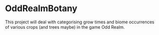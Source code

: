 # OddRealmBotany
This project will deal with categorising grow times and biome occurrences of various crops (and trees maybe) in the game Odd Realm.
